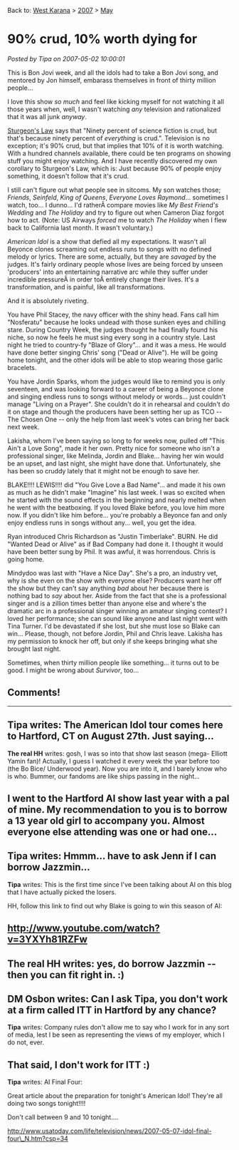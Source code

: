 Back to: [West Karana](/posts/westkarana.md) > [2007](/posts/2007/westkarana.md) > [May](./westkarana.md)
# 90% crud, 10% worth dying for

*Posted by Tipa on 2007-05-02 10:00:01*

This is Bon Jovi week, and all the idols had to take a Bon Jovi song, and mentored by Jon himself, embarass themselves in front of thirty million people...

I love this show *so much* and feel like kicking myself for not watching it all those years when, well, I wasn't watching *any* television and rationalized that it was all junk *anyway*.

[Sturgeon's Law](http://en.wikipedia.org/wiki/Sturgeon's_law) says that "Ninety percent of science fiction is crud, but that's because ninety percent of *everything* is crud.". Television is no exception; it's 90% crud, but that implies that 10% of it is worth watching. With a hundred channels available, there could be ten programs on showing stuff you might enjoy watching. And I have recently discovered my own corollary to Sturgeon's Law, which is: Just because 90% of people enjoy something, it doesn't follow that it's crud.

I still can't figure out what people see in sitcoms. My son watches those; *Friends*, *Seinfeld*, *King of Queens*, *Everyone Loves Raymond*... sometimes I watch, too... I dunno... I'd ratherÂ compare movies like *My Best Friend's Wedding* and *The Holiday* and try to figure out when Cameron Diaz forgot how to act. (Note: US Airways *forced* me to watch *The Holiday* when I flew back to California last month. It wasn't voluntary.)

*American Idol* is a show that defied all my expectations. It wasn't all Beyonce clones screaming out endless runs to songs with no defined melody or lyrics. There are some, actually, but they are *savaged* by the judges. It's fairly ordinary people whose lives are being forced by unseen 'producers' into an entertaining narrative arc while they suffer under incredible pressureÂ in order toÂ entirely change their lives. It's a transformation, and is painful, like all transformations.

And it is absolutely riveting.

You have Phil Stacey, the navy officer with the shiny head. Fans call him "Nosferatu" because he looks undead with those sunken eyes and chilling stare. During Country Week, the judges thought he had finally found his niche, so now he feels he must sing every song in a country style. Last night he tried to country-fy "Blaze of Glory"... and it was a mess. He would have done better singing Chris' song ("Dead or Alive"). He will be going home tonight, and the other idols will be able to stop wearing those garlic bracelets.

You have Jordin Sparks, whom the judges would like to remind you is only seventeen, and was looking forward to a career of being a Beyonce clone and singing endless runs to songs without melody or words... just couldn't manage "Living on a Prayer". She couldn't do it in rehearsal and couldn't do it on stage and though the producers have been setting her up as TCO -- The Chosen One -- only the help from last week's votes can bring her back next week.

Lakisha, whom I've been saying so long to for weeks now, pulled off "This Ain't a Love Song", made it her own. Pretty nice for someone who isn't a professional singer, like Melinda, Jordin and Blake... having her win would be an upset, and last night, she might have done that. Unfortunately, she has been so cruddy lately that it might not be enough to save her.

BLAKE!!!! LEWIS!!!! did "You Give Love a Bad Name"... and made it his own as much as he didn't make "Imagine" his last week. I was so excited when he started with the sound effects in the beginning and nearly melted when he went with the beatboxing. If you loved Blake before, you love him more now. If you didn't like him before... you're probably a Beyonce fan and only enjoy endless runs in songs without any... well, you get the idea.

Ryan introduced Chris Richardson as "Justin Timberlake". BURN. He did "Wanted Dead or Alive" as if Bad Company had done it. I thought it would have been better sung by Phil. It was awful, it was horrendous. Chris is going home.

Mindydoo was last with "Have a Nice Day". She's a pro, an industry vet, why is she even on the show with everyone else? Producers want her off the show but they can't say anything *bad* about her because there is nothing bad to *say* about her. Aside from the fact that she is a professional singer and is a zillion times better than anyone else and where's the dramatic arc in a professional singer winning an amateur singing contest? I loved her performance; she can sound like anyone and last night went with Tina Turner. I'd be devastated if she lost, but she must lose so Blake can win... Please, though, not before Jordin, Phil and Chris leave. Lakisha has my permission to knock her off, but only if she keeps bringing what she brought last night.

Sometimes, when thirty million people like something... it turns out to be good. I might be wrong about *Survivor*, too...
## Comments!
---
**Tipa** writes: The American Idol tour comes here to Hartford, CT on August 27th. Just saying...
---
**The real HH** writes: gosh, I was so into that show last season (mega- Elliott Yamin fan)! Actually, I guess I watched it every week the year before too (the Bo Bice/ Underwood year). Now you are into it, and I barely know who is who. Bummer, our fandoms are like ships passing in the night...

I went to the Hartford AI show last year with a pal of mine. My recommendation to you is to borrow a 13 year old girl to accompany you. Almost everyone else attending was one or had one...
---
**Tipa** writes: Hmmm... have to ask Jenn if I can borrow Jazzmin...
---
**Tipa** writes: This is the first time since I've been talking about AI on this blog that I have actually picked the losers.

HH, follow this link to find out why Blake is going to win this season of AI:

http://www.youtube.com/watch?v=3YXYh81RZFw
---
**The real HH** writes: yes, do borrow Jazzmin -- then you can fit right in. :)
---
**DM Osbon** writes: Can I ask Tipa, you don't work at a firm called ITT in Hartford by any chance?
---
**Tipa** writes: Company rules don't allow me to say who I work for in any sort of media, lest I be seen as representing the views of my employer, which I do not, ever.

That said, I don't work for ITT :)
---
**Tipa** writes: AI Final Four:

Great article about the preparation for tonight's American Idol! They're all doing two songs tonight!!!!

Don't call between 9 and 10 tonight....

http://www.usatoday.com/life/television/news/2007-05-07-idol-final-four\_N.htm?csp=34
